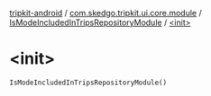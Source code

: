 [tripkit-android](../../index.md) / [com.skedgo.tripkit.ui.core.module](../index.md) / [IsModeIncludedInTripsRepositoryModule](index.md) / [&lt;init&gt;](./-init-.md)

# &lt;init&gt;

`IsModeIncludedInTripsRepositoryModule()`
